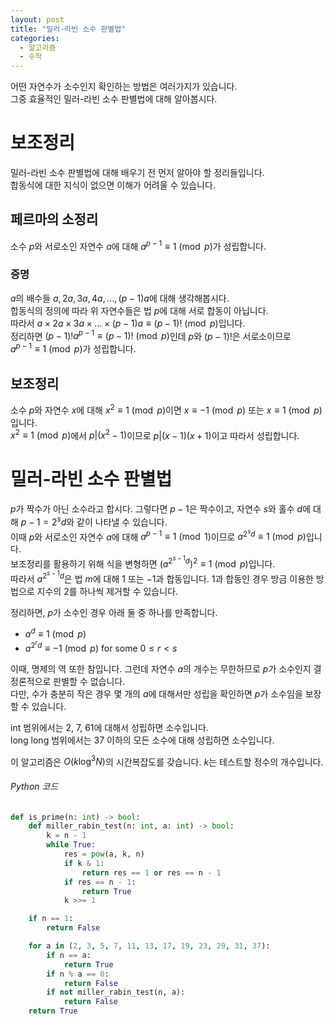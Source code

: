 ```yaml
---
layout: post
title: "밀러-라빈 소수 판별법"
categories:
  - 알고리즘
  - 수학
---
```


어떤 자연수가 소수인지 확인하는 방법은 여러가지가 있습니다.  
그중 효율적인 밀러-라빈 소수 판별법에 대해 알아봅시다.

# 보조정리

밀러-라빈 소수 판별법에 대해 배우기 전 먼저 알아야 할 정리들입니다.  
합동식에 대한 지식이 없으면 이해가 어려울 수 있습니다.

## 페르마의 소정리

소수 $p$와 서로소인 자연수 $a$에 대해 $a^{p-1} \equiv 1\pmod p$가 성립합니다.

### 증명

$a$의 배수들 $a, 2a, 3a, 4a, ..., (p-1)a$에 대해 생각해봅시다.  
합동식의 정의에 따라 위 자연수들은 법 $p$에 대해 서로 합동이 아닙니다.  
따라서 $a \times 2a \times 3a \times ... \times (p-1)a \equiv (p-1)! \pmod p$입니다.  
정리하면 $(p-1)!a^{p-1} \equiv (p-1)! \pmod p$인데 $p$와 $(p-1)!$은 서로소이므로  
$a^{p-1} \equiv 1\pmod p$가 성립합니다.

## 보조정리

소수 $p$와 자연수 $x$에 대해 $x^2 \equiv 1 \pmod p$이면 $x \equiv -1 \pmod p$ 또는 $x \equiv 1 \pmod p$입니다.  
$x^2 \equiv 1 \pmod p$에서 $p|(x^2 - 1)$이므로 $p|(x-1)(x+1)$이고 따라서 성립합니다.

# 밀러-라빈 소수 판별법

$p$가 짝수가 아닌 소수라고 합시다. 그렇다면 $p-1$은 짝수이고, 자연수 $s$와 홀수 $d$에 대해 $p-1 = 2^sd$와 같이 나타낼 수 있습니다.  
이때 $p$와 서로소인 자연수 $a$에 대해 $a^{p-1} \equiv 1 \pmod 1$이므로 $a^{2^sd} \equiv 1 \pmod p$입니다.  
보조정리를 활용하기 위해 식을 변형하면 $(a^{2^{s-1}d})^2 \equiv 1 \pmod p$입니다.  
따라서 $a^{2^{s-1}d}$은 법 $m$에 대해 $1$ 또는 $-1$과 합동입니다. $1$과 합동인 경우 방금 이용한 방법으로 지수의 $2$를 하나씩 제거할 수 있습니다.

정리하면, $p$가 소수인 경우 아래 둘 중 하나를 만족합니다.

- $a^d \equiv 1 \pmod p$
- $a^{2^rd} \equiv -1 \pmod p$ for some $0 \leq r < s$

이때, 명제의 역 또한 참입니다. 그런데 자연수 $a$의 개수는 무한하므로 $p$가 소수인지 결정론적으로 판별할 수 없습니다.  
다만, 수가 충분히 작은 경우 몇 개의 $a$에 대해서만 성립을 확인하면 $p$가 소수임을 보장할 수 있습니다.

int 범위에서는 2, 7, 61에 대해서 성립하면 소수입니다.  
long long 범위에서는 37 이하의 모든 소수에 대해 성립하면 소수입니다.

이 알고리즘은 $O(k\log^3 N)$의 시간복잡도를 갖습니다. $k$는 테스트할 정수의 개수입니다.

###### Python 코드

```python
def is_prime(n: int) -> bool:
    def miller_rabin_test(n: int, a: int) -> bool:
        k = n - 1
        while True:
            res = pow(a, k, n)
            if k & 1:
                return res == 1 or res == n - 1
            if res == n - 1:
                return True
            k >>= 1

    if n == 1:
        return False

    for a in (2, 3, 5, 7, 11, 13, 17, 19, 23, 29, 31, 37):
        if n == a:
            return True
        if n % a == 0:
            return False
        if not miller_rabin_test(n, a):
            return False
    return True
```
